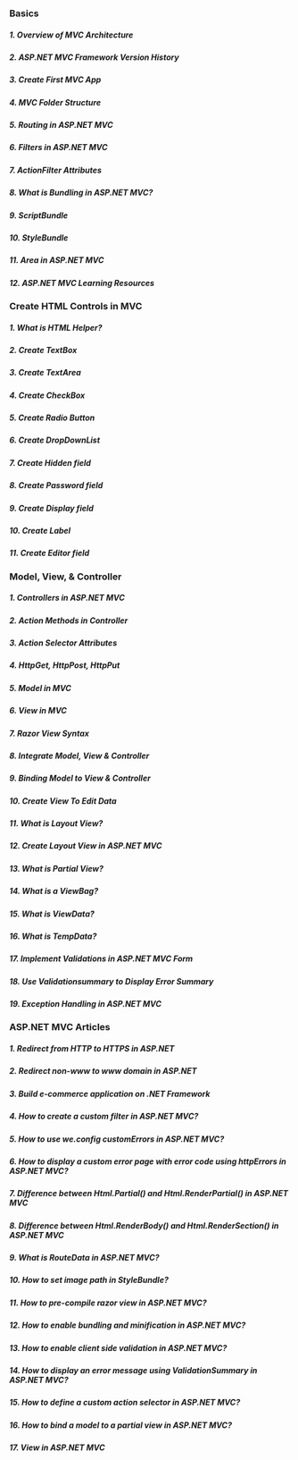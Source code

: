 ### Basics   
##### 1. Overview of MVC Architecture 
##### 2. ASP.NET MVC Framework Version History  
##### 3. Create First MVC App
##### 4. MVC Folder Structure
##### 5. Routing in ASP.NET MVC
##### 6. Filters in ASP.NET MVC
##### 7. ActionFilter Attributes
##### 8. What is Bundling in ASP.NET MVC?   
##### 9. ScriptBundle  
##### 10. StyleBundle  
##### 11. Area in ASP.NET MVC  
##### 12. ASP.NET MVC Learning Resources   

### Create HTML Controls in MVC
##### 1. What is HTML Helper?  
##### 2. Create TextBox  
##### 3. Create TextArea  
##### 4. Create CheckBox  
##### 5. Create Radio Button   
##### 6. Create DropDownList  
##### 7. Create Hidden field  
##### 8. Create Password field  
##### 9. Create Display field  
##### 10. Create Label  
##### 11. Create Editor field  

### Model, View, & Controller    
##### 1. Controllers in ASP.NET MVC  
##### 2. Action Methods in Controller  
##### 3. Action Selector Attributes  
##### 4. HttpGet, HttpPost, HttpPut  
##### 5. Model in MVC  
##### 6. View in MVC  
##### 7. Razor View Syntax  
##### 8. Integrate Model, View & Controller  
##### 9. Binding Model to View & Controller  
##### 10. Create View To Edit Data  
##### 11. What is Layout View?   
##### 12. Create Layout View in ASP.NET MVC  
##### 13. What is Partial View?  
##### 14. What is a ViewBag?  
##### 15. What is ViewData?  
##### 16. What is TempData?  
##### 17. Implement Validations in ASP.NET MVC Form  
##### 18. Use Validationsummary to Display Error Summary  
##### 19. Exception Handling in ASP.NET MVC  


### ASP.NET MVC Articles   
##### 1. Redirect from HTTP to HTTPS in ASP.NET
##### 2. Redirect non-www to www domain in ASP.NET   
##### 3. Build e-commerce application on .NET Framework   
##### 4. How to create a custom filter in ASP.NET MVC?  
##### 5. How to use we.config customErrors in ASP.NET MVC?   
##### 6. How to display a custom error page with error code using httpErrors in ASP.NET MVC?  
##### 7. Difference between Html.Partial() and Html.RenderPartial() in ASP.NET MVC  
##### 8. Difference between Html.RenderBody() and Html.RenderSection() in ASP.NET MVC
##### 9. What is RouteData in ASP.NET MVC?  
##### 10. How to set image path in StyleBundle?  
##### 11. How to pre-compile razor view in ASP.NET MVC?  
##### 12. How to enable bundling and minification in ASP.NET MVC?  
##### 13. How to enable client side validation in ASP.NET MVC?  
##### 14. How to display an error message using ValidationSummary in ASP.NET MVC?   
##### 15. How to define a custom action selector in ASP.NET MVC?   
##### 16. How to bind a model to a partial view in ASP.NET MVC?  
##### 17. View in ASP.NET MVC   
